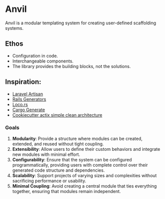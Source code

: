 # Anvil

Anvil is a modular templating system for creating user-defined scaffolding systems.

## Ethos

- Configuration in code.
- Interchangeable components.
- The library provides the building blocks, not the solutions.

## Inspiration:

- [Laravel Artisan](https://laravel.com/docs/11.x/artisan)
- [Rails Generators](https://guides.rubyonrails.org/generators.html)
- [Loco.rs](https://loco.rs/docs/getting-started/tour/#adding-a-crud-api)
- [Cargo Generate](https://github.com/cargo-generate/cargo-generate)
- [Cookiecutter actix simple clean architecture](https://github.com/microsoft/cookiecutter-rust-actix-clean-architecture)


### Goals
1. **Modularity**: Provide a structure where modules can be created, extended, and reused without tight coupling.
2. **Extensibility**: Allow users to define their custom behaviors and integrate new modules with minimal effort.
3. **Configurability**: Ensure that the system can be configured programmatically, providing users with complete control over their generated code structure and dependencies.
4. **Scalability**: Support projects of varying sizes and complexities without sacrificing performance or usability.
5. **Minimal Coupling**: Avoid creating a central module that ties everything together, ensuring that modules remain independent.
